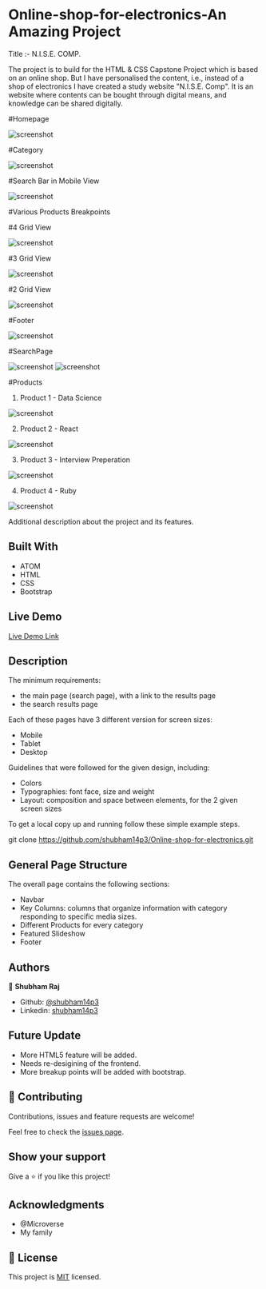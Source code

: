 # Online-shop-for-electronics-An Amazing Project

Title :- N.I.S.E. COMP.

The project is to build for the HTML & CSS Capstone Project which is based on an online shop. But I have personalised the content, i.e., instead of a shop of electronics I have created a study website "N.I.S.E. Comp". It is an website where contents can be bought through digital means, and knowledge can be shared digitally.

#Homepage

![screenshot](./images/Homepage1.PNG)

#Category

![screenshot](./images/HomepageCategory1.PNG)

#Search Bar in Mobile View

![screenshot](./images/Searcr.PNG)

#Various Products Breakpoints

#4 Grid View

![screenshot](./images/product1.PNG)

#3 Grid View

![screenshot](./images/3Div.PNG)

#2 Grid View

![screenshot](./images/2div.PNG)


#Footer

![screenshot](./images/footer1.PNG)

#SearchPage

![screenshot](./images/Searchpage1.PNG)
![screenshot](./images/search.PNG)

#Products
1. Product 1 - Data Science

![screenshot](./images/product1.PNG)

2. Product 2 - React

![screenshot](./images/product2.PNG)

3. Product 3 - Interview Preperation

![screenshot](./images/product3.PNG)

4. Product 4 - Ruby

![screenshot](./images/product4.PNG)

Additional description about the project and its features.

## Built With

- ATOM
- HTML
- CSS
- Bootstrap

## Live Demo

[Live Demo Link](https://shubham14p3.github.io/Online-shop-for-electronics/)


## Description

The minimum requirements:
- the main page (search page), with a link to the results page
- the search results page

Each of these pages have 3 different version for screen sizes:
- Mobile
- Tablet
- Desktop

Guidelines that were followed for the given design, including:
- Colors
- Typographies: font face, size and weight
- Layout: composition and space between elements, for the 2 given screen sizes

To get a local copy up and running follow these simple example steps.

git clone https://github.com/shubham14p3/Online-shop-for-electronics.git

## General Page Structure

The overall page contains the following sections:
- Navbar
- Key Columns: columns that organize information with category responding to specific media sizes.
- Different Products for every category
- Featured Slideshow
- Footer


## Authors

👤 **Shubham Raj**

- Github: [@shubham14p3](https://github.com/shubham14p3)
- Linkedin: [shubham14p3](https://linkedin.com/shubham14p3)

## Future Update

- More HTML5 feature will be added.
- Needs re-desigining of the frontend.
- More breakup points will be added with bootstrap.

## 🤝 Contributing

Contributions, issues and feature requests are welcome!

Feel free to check the [issues page](https://github.com/shubham14p3/Online-shop-for-electronics/issues/).

## Show your support

Give a ⭐️ if you like this project!

## Acknowledgments

- @Microverse
- My family

## 📝 License

This project is [MIT](lic.url) licensed.
